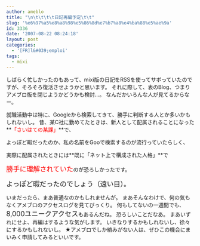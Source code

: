 ```yaml
---
author: ameblo
title: "\n\t\t\t\t日記再編予定\t\t"
slug: '%e6%97%a5%e8%a8%98%e5%86%8d%e7%b7%a8%e4%ba%88%e5%ae%9a'
id: 3336
date: '2007-08-22 08:24:18'
layout: post
categories:
  - '[FR]l&#039;emploi'
tags:
  - mixi
---
```


しばらく忙しかったのもあって、mixi版の日記をRSSを使ってサボっていたのですが、そろそろ復活させようかと思います。 それに際して、表のBlog、つまりアメブロ版を閉じようかどうかも検討…。 なんだかいろんな人が見てるからなー。

就職活動中は特に、Googleから検索してきて、勝手に判断する人とか多いかもしれないし。 昔、某C社に勤めてたときは、新人として配属されることになった**<font color="#ff0000">「さいはての某課」</font>**で、

よっぽど暇だったのか、私の名前をGooで検索するのが流行っていたらしく、

実際に配属されたときには**既に「ネット上で構成された人格」**で

<font color="#ff0000" size="4">勝手に理解されていた</font>のが恐ろしかったです。

<font size="4">よっぽど暇だったのでしょう（遠い目）。</font>

いまだったら、まあ普通なのかもしれませんが。 まあそんなわけで、何の気もなくアメブロのアクセスログを見てびっくり。 何もしてないの一週間でも、<font size="4">8,000ユニークアクセス</font>もあるんだね。 恐ろしいことだなあ。 まあいずれにせよ、再編はするような気がします。 いきなりするかもしれないし、徐々にするかもしれないし。 ★アメブロでしか絡みがない人は、ぜひこの機会にまいみく申請してみるといいです。